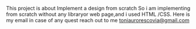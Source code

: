 This project is about Implement a design from scratch
So i am implementing  from scratch without any libraryor web page,and i used HTML /CSS.
Here is my email in case of any quest reach out to me
toniaurorescovia@gmail.com